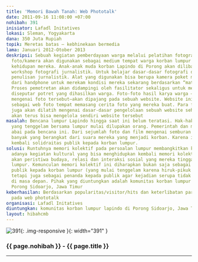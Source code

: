 ```yaml
---
title: 'Memori Bawah Tanah: Web Phototalk'
date: 2011-09-16 11:08:00 +07:00
nohibah: 391
inisiator: Lafadl Initatives
lokasi: Sleman, Yogyakarta
dana: 350 Juta Rupiah
topik: Meretas batas – kebhinekaan bermedia
lama: Januari 2012-Otober 2013
deskripsi: Sebuah kegiatan pemberdayaan warga melalui pelatihan fotografi. Medium
  foto/kamera akan digunakan sebagai medium tempat warga korban lumpur berbicara tentang
  kehidupan mereka. Anak-anak muda korban Lapindo di Porong akan dilibatkan dalam
  workshop fotografi jurnalistik. Untuk belajar dasar-dasar fotografi dokumenter dan
  penulisan jurnalistik. Alat yang digunakan bisa berupa kamera poket maupun kamera
  dari handphone untuk merekam kondisi mereka sekarang berdasarkan “mata” mereka sendiri.
  Proses pemotretan akan didampingi oleh fasilitator sekaligus untuk menggali cerita
  diseputar potret yang dihasilkan warga. Foto-foto hasil karya warga –berikut cerita
  mengenai foto tersebut—akan dipajang pada sebuah website. Website ini dikhususkan
  sebagai web foto tempat memasang cerita foto yang mereka buat. Para fotografer tersebut
  juga akan dilatih mengenai dasar-dasar pengelolaan sebuah website sehingga mereka
  akan terus bisa mengelola sendiri website tersebut
masalah: Bencana lumpur Lapindo hingga saat ini belum teratasi. Hak-hak dasar warga
  yang tenggelam bersama lumpur mulai dilupakan orang. Pemerintah dan masyarakat seolah
  abai pada bencana ini. Dari sejumlah foto dan film mengenai semburan lumpur tidak
  banyak yang berangkat dari suara mereka yang menjadi korban. Karena itu perlu dibangun
  kembali solidraitas publik kepada korban lumpur.
solusi: Runtuhnya memori kolektif pada persoalan lumpur membangkitkan kebutuhan untuk
  adanya kegiatan kultural yang bisa menghidupkan kembali memori kolektif warga korban
  akan peristiwa budaya, relasi dan interaksi sosial yang mereka tinggalkan di bawah
  lumpur. Kemunculan memori kolektif ini diharapkan bukan saja sebagai penguat solidaritas
  publik kepada korban lumpur (yang mulai tenggelam karena hiruk-pikuk isu-isu kekinian),
  tetapi juga sebagai penanda kepada publik agar kejadian serupa tidak terulang lagi
  di masa depan. Pihak yang diuntungkan adalah komunitas korban lumpur lapindo di
  Porong Sidoarjo, Jawa Timur
keberhasilan: Berdasarkan popularitas/visitor/hits dan keterlibatan para korban lumpur
  pada web phototalk
organisasi: Lafadl Initatives
diuntungkan: komunitas korban lumpur lapindo di Porong Sidoarjo, Jawa Timur
layout: hibahcmb
---
```


![391](/static/img/hibahcmb/391.png){: .img-responsive }{: width="391" }

### {{ page.nohibah }} - {{ page.title }}

---
